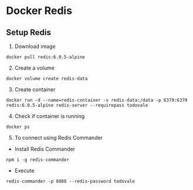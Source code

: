 # Docker Redis

## Setup Redis

1. Download image

```
docker pull redis:6.0.5-alpine
```

2. Create a volume

```
docker volume create redis-data
```

3. Create container

```
docker run -d --name=redis-container -v redis-data:/data -p 6379:6379 redis:6.0.5-alpine redis-server --requirepass todovale
```

4. Check if container is running

```
docker ps
```

5. To connect using Redis Commander

- Install Redis Commander

```
npm i -g redis-commander
```

- Execute

```
redis-commander -p 8088 --redis-password todovale
```
